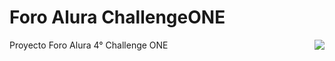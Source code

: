 # Foro Alura ChallengeONE

<p align="left">
   Proyecto Foro Alura 4° Challenge ONE <img align="right" src="https://img.shields.io/badge/STATUS-EN%20DESARROLLO-green">
</p>
